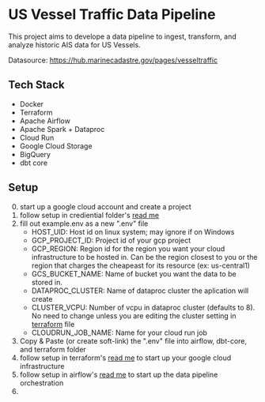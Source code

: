 # US Vessel Traffic Data Pipeline

This project aims to develope a data pipeline to ingest, transform, and analyze historic AIS data for US Vessels.  

Datasource: https://hub.marinecadastre.gov/pages/vesseltraffic

## Tech Stack
* Docker
* Terraform
* Apache Airflow
* Apache Spark + Dataproc
* Cloud Run
* Google Cloud Storage
* BigQuery
* dbt core

## Setup
0. start up a google cloud account and create a project
1. follow setup in crediential folder's [read me](credentials/README.md)
2. fill out example.env as a new ".env" file
    * HOST_UID: Host id on linux system; may ignore if on Windows
    * GCP_PROJECT_ID: Project id of your gcp project
    * GCP_REGION: Region id for the region you want your cloud infrastructure to be hosted in. Can be the region closest to you or the region that charges the cheapeast for its resource (ex: us-central1)
    * GCS_BUCKET_NAME: Name of bucket you want the data to be stored in.
    * DATAPROC_CLUSTER: Name of dataproc cluster the aplication will create
    * CLUSTER_VCPU: Number of vcpu in dataproc cluster (defaults to 8). No need to change unless you are editing the cluster setting in [terraform](terraform/wkdir/main.tf) file 
    * CLOUDRUN_JOB_NAME: Name for your cloud run job
3. Copy & Paste (or create soft-link) the ".env" file into airflow, dbt-core, and terraform folder
4. follow setup in terraform's [read me](terraform/README.md) to start up your google cloud infrastructure
5. follow setup in airflow's [read me](airflow/README.md) to start up the data pipeline orchestration
6. 